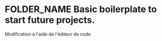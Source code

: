 # FOLDER_NAME Basic boilerplate to start future projects.


Modification à l'aide de l'éditeur de code 
